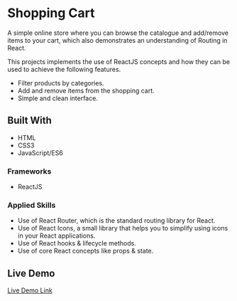 # Shopping Cart
A simple online store where you can browse the catalogue and add/remove items to your cart, which also demonstrates an understanding of Routing in React.

This projects implements the use of ReactJS concepts and how they can be used to achieve the following features.

- Filter products by categories.
- Add and remove items from the shopping cart.
- Simple and clean interface.



## Built With

- HTML
- CSS3
- JavaScript/ES6

### Frameworks

- ReactJS


### Applied Skills

- Use of React Router, which is the standard routing library for React.
- Use of React Icons, a small library that helps you to simplify using icons in your React applications.
- Use of React hooks & lifecycle methods.
- Use of core React concepts like props & state.



## Live Demo

[Live Demo Link](https://angry-hugle-6ea173.netlify.app/)

